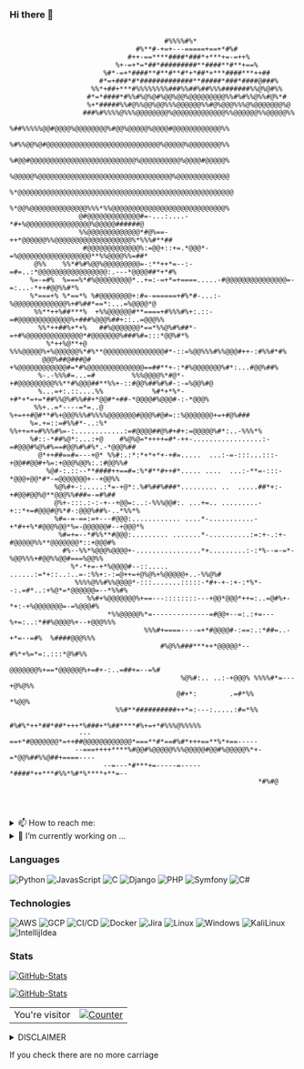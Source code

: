 ### Hi there 👋

<!--**j1v37u2k3y/j1v37u2k3y** is a ✨ _special_ ✨ repository because its `README.md` (this file) appears on your GitHub profile.
Here are some ideas to get you started:
- 🔭 I’m currently working on ...
- 🌱 I’m currently learning ...
- 👯 I’m looking to collaborate on ...
- 🤔 I’m looking for help with ...
- 💬 Ask me about ...
- 📫 How to reach me: ...
- 😄 Pronouns: ...
- ⚡ Fun fact: ...
-->
```
                                                                                                    
                                      #%%%%#%*                                                      
                               #%**#-+=+---=====+==+*#%#                                            
                             #++-==****####*###*+***+=-=++%                                         
                          %+-=+*=*##*#########**####**#**+==%                                       
                       %#*-=+*####**#**#**#*+*##*+***####***++##                                    
                      #*=+###*#*#############**#####*###*####@###%                                  
                    %%*+##+***#%%%%%%%%###%%##%##%%%#######%%@%@#%%                                 
                   #*=*####*#%%#%@%@#%@@%@@%@@@@@@@@@%%#%#%%@%%#@%*#                                
                   %+*#####%%#@%%@@%@@%%%@@@@@@%%#@%@@@%%%@%@@@@@@@%@                               
                  ###%#%%%%@%%%@@@@@@@@%@@@@@@@@@@@@@%%@@@@@@%%@@@@@%%                              
                 %##%%%%%@@#@@@@%@@@@@@@@%#@@%@@@@@%@@@@#@@@@@@@@@@@@%%                             
                 %#%%@@%@#@@@@@@@@@@@@@@@@@@@@@@@@@@@@%@@@@@%@@@@@@@@%%                             
                 %#@@#@@@@@@@@@@@@@@@@@@@@@@@@@@%@@@@@@@@@@%@@@@#@@@@@%                             
                 %@@@@@%@@@@@@@@@@@@@@@@@@@@@@@@@@@@@@@@@%@@@@@@@@@@@@@                             
                %*@@@@@@@@@@@@@@@@@@@@@@@@@@@@@@@@@@@@@@@@@@@@@@@@@@@@@                             
                 %*@@%@@@@@@@@@@@@@@%%%*%%@@@@@@@@@@@@@@@@@@@@@@@@@@@@%                             
                 @#@@@@@@@@@@@@@#=-...:....-*#+%@@@@@@@@@@@@@@@@%@@@@@######@                       
                 %%@@@@@@@@@@@@@*#@%==-++*@@@@@@%%@@@@@@@@@@@@@@@@@@@%*%%%#**##                     
                  #@@@@@@@@@@@@@%:=@@+::+=.*@@@*-=%@@@@@@@@@@@@@@@@@@**%%@@@@%%=##*                 
      @%%    %%*#%#%@@%@@@@@@@@@=-:**++*=--:-=#=..:*@@@@@@@@@@@@@@@@@:.---*@@@@##*+*#%              
     %=-=#%  %===%*#%@@@@@@@@@*..+=:-=+*=+====.....-#@@@@@@@@@@@@@@@=-=:...-*++#@@%%#*%             
     %*===+% %*==*% %#@@@@@@@@+:#=-======+#%*#-...:-%@@@@@@@@@@@@@%+#%##*==*:...=%@@@@*@            
      %%**++%##***%  +%%@@@@@@#**====+#%%%#%+:.::-=#@@@@@@@@@@@@@%+###%@@@%##+::..=@@@%%            
       %%*++##%+*+%   ##%@@@@@@@*==*%%@%#%##*-=+#%@@@@@@@@@@@@@@*#@@@@@@@%###%#=:::*@@%#*%          
         %*++%@**+@     %%%@@@@@%+%@@@@@@%*#%**@@@@@@@@@@@@@@@#*-::=%@@%%%#%%@@@#++-:#%%#*#%        
        @@@%##@###@#       +%@@@@@@@@@@@@#=*#%@@@@@@@@@@@@@@==##**+-:*#%@@@@@@@%#*:...#@@%##%       
       %-.-%%%#=...=#         %%%@@@@%*#@*-+#@@@@@@@@@%%**#%@@@##**%%+-::#@@%##%#%#-:-=%@@%#@       
       %...=+:.::....%%            %#*+*%*-+#*+*=+=*##%%@%#%%##+*@@#*+##-*@@@@#%@@@#-:-*@@@%        
      %%+..=*----=*=..@           %+=++#@#**#%+@@@%%%#%%%%@@@@@@@#@@@%#@#=::%@@@@@@@+=+#@%###       
     %=.+=::=#%%#*-..:%*        %%++=+=#%%%#%=-:............:=#@@@@##@%#+#+:=@@@@@%#*:..-%%%*%      
     %#::-*##%@*:...:+@    #%@%@=*++++=#*-++-.................:-=#@@@#%@%#%==#@@%#%#%*.-*@@@%##     
       @*++##==#=---+@* %%#:.:*:*+*+*+-+#=.....  ...:-=-:::...:::-+@@##@@#+%=:+@@@%@@%:.:#@@%%#     
         %@#-:.::--**####++==#=:%*#**#++#*..... ....  ...:-**=-:::-*@@@+@@*#*-=@@@@@@@+--+@@%%      
           %@%#+-:.....:*=-+@*:.%#%##%###*......... ..  .....##*+:-+#@@#@@%@**@@@%%###=-=#%##       
           @%+-:::.:-:-+--+@@=:..:-%%%@@#:. ...+=.. .........-+::*+=#@@@#@%*#-:@@@%##%-..*%%*%      
           %#=-=-==:=+---#@@@:............ ....*-...........-+*#++%*#@@@%@@*%=-@@@@@@#--+@@@*%      
            %#=+=--*#%%**#@@@:......... .......*-..........:=:+-.:+-#@@@@@%%**@@@@@@@*::+@@@#%      
             #%--%%*%@@@%@@@@+-................*+.........:-:*%--=-=*-%@@%%%+#@@%%@@#===%@@%%       
               %*-*+=-+*%@@@@#--::..... ......:=*+::..:..=-:%%+:-:=@++=+@%@%+%@@@@@+..-%%@%#        
                %%%%@%%#%%@@@@*-:::.......:::::-*#+-+-:+-:*%*--:.=#*..:+%@*=*@@@@@@=--*%%#%         
                   %%#+%@@@@@@@%+==---::::::::---+@@*@@@*++=:..=@#%+-*+:-+%@@@@@@@=-=%@@@#%         
                        *%%@@@@@%*=--------------=#@@+--=:.:+=---%+=:..:*##%@@@@%+--+@@@%%%         
                                 %%%#+====----=+*#@@@@#-:==:.:*##=..-+*=--=#%  %####@@@%%%          
                                     #%@%%###***++*@@@@@*--#%*+%=*=:.:::*@%#%%                      
                                        @@@@@@@%+==*@@@@@@%+=#+-:..=##+=--=%#                       
                                          %@%#:.. ..:-+@@@% %%%%#*=---+@%@%%                        
                                         @#+*:        .=#*%%       *%@@%                            
                          %%#**##########++*=:---:.....:#=*%%                                       
                        #%#%*++*##*##*+++*%###+*%##****#%+=+*#%%%@%%%%%                             
                 ---==+*#@@@@@@@*=++##@@@@@@@@@@@@*===**#*==#%#*+++==**%*+==-----                   
                --===++++****%#@@#%@@@@@%%%@@@@@#@@#%@@@@@%*+-=*@@%##%%@##+====----                 
                       --=---*#***+=-----=-----*####*++***#%%*%#*%****+**=--                        
                                                             *#%#@                                  
                                                                                                                                                                                                                               
                                                                                                                                                                                                        
                                                                                                                                                                                                       
```
<!--```
     .^. .  _
    /: ||`\/ \~  ,
  , [   &    / \ y'
 {v':   `\   / `&~-,
'y. '    |`   .  ' /
 \   '  .       , y
 v .        '     v
 V  .~.      .~.  V
 : (  0)    (  0) :
  i `'`      `'` j
   i     __    ,j
    `%`~....~'&
 <~o' /  \/` \-s,
  o.~'.  )(  r  .o ,.
 o',  %``\/``& : 'bF
d', ,ri.~~-~.ri , +h
`oso' d`~..~`b 'sos`
     d`+ II +`b
     i_:_yi_;_y
```
```






                                                                                          , ,  ,, , ,
                                                                                     ,  ^                .,
                                                                                 ,                           .
                                                                              ,                                  ,
                                                                            ,                                      .
                                                                          ,                                         '
                                                                         *                                           '
                                                                        *                                             '
                                                                        ,                                             '
                                                                        *                                            '
                                                                        ,                          (%%%%%%%%%%%%%.  .  ,..
                                                                        *                        &%/.    ,(*   ..          ,
                                                                         .                .     &%% ,@(,        .//,
                                                                          ,             &%&     &%# /        *(,%&@@*,,*
                                                                           ,            &%%#     &%//(##%.&%(#.@@@@@@@&
                                                                             ,          .%%%(     (%%%%%&,&,#.@&&@@@@@@@#.
                                                                               ,          /##%*    .%%%%%&*,#*&%#(/*/&@&@* .
                                                                                  .,         ,//%%%%%%%%%%%*#(*&&&%*,*//,&.#,
                                                                                   (/*****,,*****.%%%%%%%%& ((#/%%/#((###/(##%%%%*
                                                                                ,(((((((((/////****.%%%%%%&*(((/&%%/#(((((((((#(###.
                                                                               .%#(((((((((((((((/***/#%%%%.(((((/,,((((((((((,*/*##
                                                                              .%((#..., /#((((((((((/*,##%%%,/*/%%%%%,(((((((*****,#(               . .
                                                                              (#(,. ..*###(.((((((((((,*/#%%%%%%%%%%%&,((((*&./.***/#.*.          *#& .       ./                    .
                                                                            ..%#.(#(((((((((//.*(((((((# %#%%%%%%%%%%%*#(((#&@ #(((,,*#(###########((#########  /., #@  ,/&.
                                                                        .,##%,(#((((((((((((((/,&,/((((((*%#%%%%%%%%%%&,((*@@@&*((((((((((((((((((((((((((((((((/**(*%&&&&..
                                                               . .*(###(((((#.(((((((((((.((((/,&&&@,/((((((#%%%%%%%%%& (# @@@@ /((((((((((((((((((((((((((((((((((.&&&&%%*/,,*/
                                                            . .*##(#(((((((((((((((((/**#,(((( @@@@&&&&.#(((*%%%%%%%%%%*#/,(@@@@ ((.,  ,.,,/(//((((((((((((((((((((((,&&&%%%%%(,
                                                         ...,##((((((((((((((//,.*////((((((( @@@@@@@@@&(,*((#.&%%%%%%%*# &*@@@@@/*(...      *(((((((((((((((((((((((,#&%%%( .
                                                      ,.*,#(((((((((((////*.,.&& ((((((((((((@@@@@@@@@@@,#*%*.((,%%%%%&  *@*,@@@@@@#,( ,  .##((((((*((((((((((((((((((%&&%%%/,
                                                .,*/#%%(/(((((((((/////,,. ..&%& #((((((/,&@@@@@@@@@@@@@/#(*&,((/,*,,(,((*&((@@@@@@@@@(* /##((((((*((((((((((((((//&&&&%%%%%%#/* ,
                                             , @&&&&#*#((((((((*(////*..... &%%&%/,,*#@@@@@@@@@@@@@@@@@@(#((#,&*((((((.(#(,##.@@@@@@@@@ %#((((((((((((((((((((((((((/&&&%%#/*.,.
                                        ..*#&&&&&&%/.(((((((((((((((((((((((#,#%.@@@@@@@@@@@@@@@@@@@@@@@@.((((#,%*(((#,(*&,(#,@@@@@@@.%#((((((((((((((((((((.***#&&&&&&&&%&(,
                                         .,.,(#%%#(**//((((((((((((((((((((((((#(.(@@@@@@@@@@@@@@@@@@@@@@@#/(((((*%/(/,.&(((.@@@@@/(###(((((((((((((((((((((#*&&&&&&&&&&&&%%%%%%%(, .
                                  . ,./%&%%&&&&&&&&&&&&,(((((((((/*,*/(((((((((((((####(*.,*(%@@@@@@@@@@@@@@&*((((((*@%.(((,@@@@*&##((((((((((((((((.&&&&#**,,*.&&&&&&&&&&&%,.
                           , ,*/(#%##%%%%%%&&&&&&&%# ***,*,/,((((((((((*(((((((((((((((((######%(,#@@@@@@@@@@@@,((#(**#,*(/&@@@@,%##((((((/&&(,/(((((,%&&&&&&&&&&&&&&&&&&&&&%&&(,,.
                                 ,/###%%%#(/&%&&&&&&&&&&&&&&(/(((((((((((((((((((((((((((((((((#####.@@@@@@@@@@@((,@/&@/%/,@@@@@., #(,(#((#&&&&&&&&(**(#,#&&&&&&&&&&%%%&&&&%&%%%%%%%%* .
                                   ,,#%%%%%%%%&&&&&&&&&&&*/(((,(@,((((((//((((((((((((((((((((((((#*#/%@@@@@@@@@./@@(&@@@#@*@@@@@@@@*.@@,((*&&&&&&&&&&&&&&&&&&&&&&&&%, .     .. .
                              ....,*//##%%%%%&&&&&&&&&&%(,(&&&&&.((/*#&@ ((((((((((((((((((((((( ,#,@#@@@@@@@@@@&%,@*&@@@@(@@@@@@@@@@@&@@@,(.&&&&&&&&&&&&&&&&&&&&&&&&&&&&#*(,.
                                                 *.&&&&&&&&&&&&&&&&&&&&&&&&%/((((((((((((((((((*#(/@&&@@@@@@@@@@@@%*#%%(*&@@@@@@@@@@@@@@@@.,./.%&&&&&&&&&&&&&&&&&&&&&&&&&%((%%%#(/, , .
                                              ..(%&&&&&&&&&&&&&&&&&&&&&&&#/(((((((**#&&&.#((((# (((%%&%%(%@@@@@@@@@@&*#.@@@@@@@@@@@@@@@@&%.     .*,,#&&&&&&&&&&&&&&&&&&&*#&&%%%%%%##(/*..
                                          . (%%&&&&&&&&&&&&&&&&&&&&&&&&&.((/*#&&&&&&&&&&/((((( @&&&&@@@@@@@@@@@@@@@@@@@&@@@@@@@@@@@@@&&@(*           . ,. /%&&&&&&&&&&&&&&%%%%%%#,
                                       ,.##%#/&%%&%%&&&%*%&&&&&&&&&&&&.//@&&&&&&&&&&&&@,((((#,@@@@@@@@@@@@@@@@@@@@@@#*#@(@@@@@@@@@@@@@@*                      ,. *#&&&&&%%%%%%%%%%##%(*,
                                       ,.,(%%%%%%(,,%&%&&&&&&&&&&&&&/@&&&&&&&&&&&&&&&@,((((.@&@@&@@@@@@@@@@@@@@@@@@@@@@@%@@@@@@@@@@@@@                                   ,/#%%%%%%%%########/,,
                                      .(####//%%#&,&%&&&&&&&&&&/.,&&&&&&&&&&&&&&&&&&&/(((.&@&@@@@@@@@@@@@@@@@@@@@@@@@@@ ,*@@@@@@(@@@@                                            , .... ..... ,
                                  ,.#(/,*####%#%% **,&%&&%,.. */&&&&&&&&&&&&&&&&&&&*(((.@@&@&@@@@@@@@@@@@@@@@@@@@@@@/*(((((/.@@@@@@(  .,*,,..
                                ,#((##########%#.@(%#, ,    **&&&&&&&&&&&&&&&&&&&&.(**#,&@@&@@@@@@@@@@@@@@@@@@@@@(.((((((((.(,.%@&./,,(&@@@(.((#
                                   ,  .....  ,,           ,#&%&&&&&&&&&&&&&&&&(, ,*.,((((((,#*, ...,,.../&@@@@@%*/(((((./*,(((((#(((((#*.#@@@@@.(( ,
                                                      ,.#%%%&%&&&&&&&&&&&&#,#( #(((./( *(#(((*. ,(%%((,.*(((.% */( /# /*/.#((((((((((((((#(.@&&&&*#   ,
                                       .,           .##%%%%%%&&%&&&&&&**#(/(((((/(( (((((((((((((((#*.%&&&&&.#(,///(/(((((((((((((((((((((((/&&%&&.(
                        (,              .&&%*,....###%,##%#*@(%&&(.((((*(((/((#*(.((((((((((((((((((((((*&&&&&.( (///(((((((((((((((((((((((( &%%%*%  ,
        ,,             .,%%%%&%(*,,....,,,.,,(/,(((*#####%%#.,,,(((((.#((//((*(((//(((((((((((((((((((((.@&&&&&*(,///((((((((((((((((((((((((,&%&%.,@.*
         /##%#(*,        ,, %&%&&%&*(((((((((((,*(((##/.*#((((((((.(((((,((#,(((.(//(((((((((((((((((((#.&%&%&& ( (&&%#(((/##(,.**/((((/*,.,/#@@#,.#,*
           .%%%%%%%%%&&&&&&&&&&#(.  /*/*/(,*((*./(((((((((((((*,#((((.(((#.((.#,#*,(((((((((((((((((((,%%%&%%%(/*#&,(/((((((#(/,,,..#&%&&&&&&@ #(((#,
             ,  &%&%&&&(/#((((((((((((((((((((((((((((((((.*((((((.*(((( #(#.((.% // #&#,,/(#((((((( &&&#(,,*%@%#@,///((((((((((#((((# &&&&&&,#((((/
                 , ,/&&%#/((((((((((((((((((((((((((#,,#((((((( (((((# #(# ((# ..  (//(((#(, .*(%&%%%&%&&&&@ #(##.//((/((((((((((((((((*&&&&&.#((((#,
                        ,.,* (((((((((((((((#(*.*#(((((((.*(((((/, .  .,   *       ,//(((((((((((((.#%&&&&@.(((*#(/(/( ((((((((((((((((( @&&&@*(((((*
                                       ,,*.  .  .  .                                //(((((((((((((((.&&&@ #(((/&////(./.#((((((((((((((*@&&&@&,(#(((#.
                                                                                   ,//(((((((((((((((.&&&&.#(((#, ////.((( ((((((((((((#(&&&&&&&& ((#  ,
                                                                                  .(/((((((((((((((((,&&&&@ #(((#(*((/(.   * #(((((((( &%%&%&&&&,.*
                                                                                  ./((((((((((((((((#.&&&&&&,(#(((..              ... .., **
                                                                                  /((((((((((((((((# &&%&&&&&@*.,  ,
                                                                                       ,  .,((#(#..%%#*, .,



```-->

<details>
     <summary> 📫 How to reach me: </summary>

  [j1v37u2k3y](https://jiveturkey.rocks/about)
</details>

<details>
     <summary> 🔭 I’m currently working on ...</summary>

  [docker-django](https://hub.docker.com/repository/docker/tnorberg/docker-django)
</details>

### Languages

![Python](https://img.shields.io/badge/-Python-000?&logo=Python)
![JavasScript](https://img.shields.io/badge/-JavaScript-000?&logo=JavaScript&logoColor=00599C)
![C](https://img.shields.io/badge/-C-000?&logo=C)
![Django](https://img.shields.io/badge/-Django-000?&logo=Django)
![PHP](https://img.shields.io/badge/-PHP-000?&logo=PHP)
![Symfony](https://img.shields.io/badge/-Symfony-000?&logo=Symfony)
![C#](https://img.shields.io/badge/-CSharp-000?&logo=Csharp)

### Technologies

![AWS](https://img.shields.io/badge/-AWS-000?&logo=Amazon-AWS&logoColor=fff)
![GCP](https://img.shields.io/badge/-GCP-0000ff?&logo=Google&logoColor=fff)
![CI/CD](https://img.shields.io/badge/-CI%2FCD-000?&logo=CircleCI&logoColor=fff)
![Docker](https://img.shields.io/badge/-Docker-000?&logo=Docker)
![Jira](https://img.shields.io/badge/-Jira-000?&logo=Jira-Software&logoColor=0052CC)
![Linux](https://img.shields.io/badge/-Linux-000?&logo=Linux&logoColor=FCC624)
![Windows](https://img.shields.io/badge/-Windows-0000ff?&logo=Windows&logoColor=fff)
![KaliLinux](https://img.shields.io/badge/-KaliLinux-000?&logo=kalilinux&logoColor=fff)
![IntellijIdea](https://img.shields.io/badge/-Itellijidea-000?&logo=intellijidea&logoColor=fff)

### Stats

<!--<img src="https://gpvc.arturio.dev/j1v37u2k3y"/>-->

[![GitHub-Stats](https://github-readme-stats.vercel.app/api?username=j1v37u2k3y&show_icons=true&theme=chartreuse-dark)](https://github.com/j1v37u2k3y)


[![GitHub-Stats](https://github-readme-stats.vercel.app/api/top-langs?username=j1v37u2k3y&show_icons=true&theme=chartreuse-dark)](https://github.com/j1v37u2k3y)

<table>
  <tr>
    <td>You're visitor</td>
    <td><a href="https://github.com/j1v37u2k3y"><img src="https://profile-counter.glitch.me/j1v37u2k3y/count.svg" alt="Counter" /></a></td>
  </tr>
</table>

<details>
  <summary>DISCLAIMER</summary>

  > All the tools associated with this GitHub account are provided for educational and research purposes only. The owner of the account is not responsible for any illegal use of any of the related tooling.
</details>
















<!--



My Book! 📕 

-->




If you check there are no more carriage 